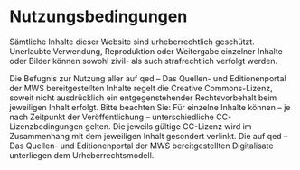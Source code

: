 # Nutzungsbedingungen

Sämtliche Inhalte dieser Website sind urheberrechtlich geschützt. Unerlaubte Verwendung, Reproduktion oder Weitergabe einzelner Inhalte oder Bilder können sowohl zivil- als auch strafrechtlich verfolgt werden.

Die Befugnis zur Nutzung aller auf qed – Das Quellen- und Editionenportal der MWS bereitgestellten Inhalte regelt die Creative Commons-Lizenz, soweit nicht ausdrücklich ein entgegenstehender Rechtevorbehalt beim jeweiligen Inhalt erfolgt. Bitte beachten Sie: Für einzelne Inhalte können – je nach Zeitpunkt der Veröffentlichung – unterschiedliche CC-Lizenzbedingungen gelten. Die jeweils gültige CC-Lizenz wird im Zusammenhang mit dem jeweiligen Inhalt gesondert verlinkt. Die auf qed – Das Quellen- und Editionenportal der MWS bereitgestellten Digitalisate unterliegen dem Urheberrechtsmodell.
